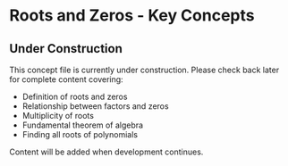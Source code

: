 # Roots and Zeros - Key Concepts

## Under Construction

This concept file is currently under construction. Please check back later for complete content covering:

- Definition of roots and zeros
- Relationship between factors and zeros
- Multiplicity of roots
- Fundamental theorem of algebra
- Finding all roots of polynomials

Content will be added when development continues.